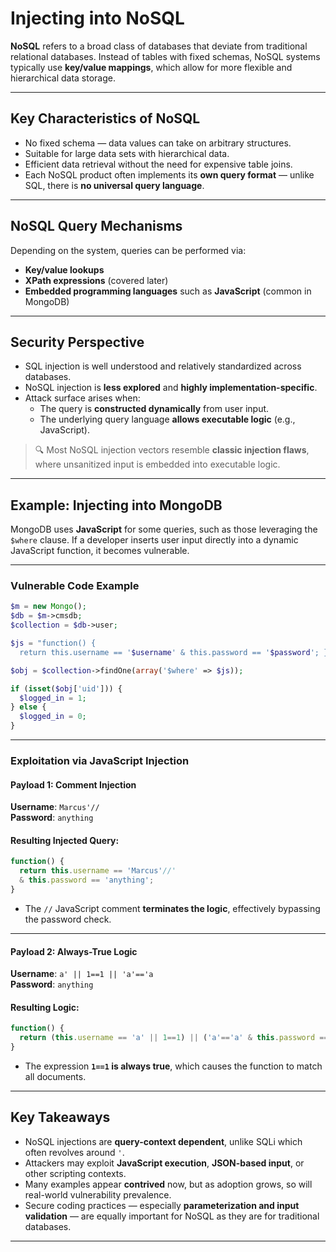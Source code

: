 # Injecting into NoSQL

**NoSQL** refers to a broad class of databases that deviate from traditional relational databases. Instead of tables with fixed schemas, NoSQL systems typically use **key/value mappings**, which allow for more flexible and hierarchical data storage.

---

## **Key Characteristics of NoSQL**

* No fixed schema — data values can take on arbitrary structures.
* Suitable for large data sets with hierarchical data.
* Efficient data retrieval without the need for expensive table joins.
* Each NoSQL product often implements its **own query format** — unlike SQL, there is **no universal query language**.

---

## **NoSQL Query Mechanisms**

Depending on the system, queries can be performed via:
* **Key/value lookups**
* **XPath expressions** (covered later)
* **Embedded programming languages** such as **JavaScript** (common in MongoDB)

---

## **Security Perspective**

* SQL injection is well understood and relatively standardized across databases.
* NoSQL injection is **less explored** and **highly implementation-specific**.
* Attack surface arises when:
  - The query is **constructed dynamically** from user input.
  - The underlying query language **allows executable logic** (e.g., JavaScript).

> 🔍 Most NoSQL injection vectors resemble **classic injection flaws**, where unsanitized input is embedded into executable logic.

---

## **Example: Injecting into MongoDB**

MongoDB uses **JavaScript** for some queries, such as those leveraging the `$where` clause. If a developer inserts user input directly into a dynamic JavaScript function, it becomes vulnerable.

---

### **Vulnerable Code Example**
```php
$m = new Mongo();
$db = $m->cmsdb;
$collection = $db->user;

$js = "function() {
  return this.username == '$username' & this.password == '$password'; }";

$obj = $collection->findOne(array('$where' => $js));

if (isset($obj['uid'])) {
  $logged_in = 1;
} else {
  $logged_in = 0;
}
```

---

### **Exploitation via JavaScript Injection**

#### **Payload 1: Comment Injection**
**Username**: `Marcus'//`  
**Password**: `anything`

#### **Resulting Injected Query:**
```javascript
function() {
  return this.username == 'Marcus'//'
  & this.password == 'anything';
}
```
* The `//` JavaScript comment **terminates the logic**, effectively bypassing the password check.

---

#### **Payload 2: Always-True Logic**
**Username**: `a' || 1==1 || 'a'=='a`  
**Password**: `anything`

#### **Resulting Logic:**
```javascript
function() {
  return (this.username == 'a' || 1==1) || ('a'=='a' & this.password == 'anything');
}
```
* The expression **`1==1` is always true**, which causes the function to match all documents.

---

## **Key Takeaways**

* NoSQL injections are **query-context dependent**, unlike SQLi which often revolves around `'`.
* Attackers may exploit **JavaScript execution**, **JSON-based input**, or other scripting contexts.
* Many examples appear **contrived** now, but as adoption grows, so will real-world vulnerability prevalence.
* Secure coding practices — especially **parameterization and input validation** — are equally important for NoSQL as they are for traditional databases.

---
